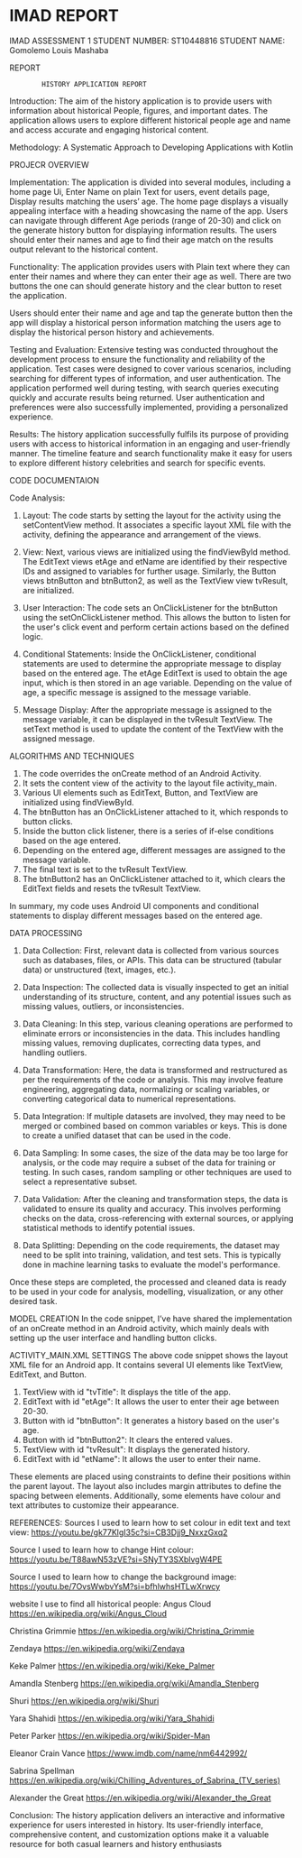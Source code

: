 # IMAD REPORT

IMAD ASSESSMENT 1
STUDENT NUMBER: ST10448816
STUDENT NAME: Gomolemo Louis Mashaba

REPORT
 
			HISTORY APPLICATION REPORT


Introduction:
 The aim of the history application is to provide users with information about historical People, figures, and important dates. The application allows users to explore different historical people age and name and access accurate and engaging historical content.

Methodology:
 A Systematic Approach to Developing Applications with Kotlin

PROJECR OVERVIEW

Implementation:
 The application is divided into several modules, including a home page Ui, Enter Name on plain Text for users, event details page, Display results matching the users’ age.
 The home page displays a visually appealing interface with a heading showcasing the name of the app. Users can navigate through different Age periods (range of 20-30) and click on the generate history button for displaying information results. The users should enter their names and age to find their age match on the results output relevant to the historical content.

Functionality:
The application provides users with Plain text where they can enter their names and where they can enter their age as well. There are two buttons the one can should generate history and the clear button to reset the application.

Users should enter their name and age and tap the generate button then the app will display a historical person information matching the users age to display the historical person history and achievements. 

Testing and Evaluation:
 Extensive testing was conducted throughout the development process to ensure the functionality and reliability of the application. Test cases were designed to cover various scenarios, including searching for different types of information, and user authentication.
The application performed well during testing, with search queries executing quickly and accurate results being returned. User authentication and preferences were also successfully implemented, providing a personalized experience.

Results:
  The history application successfully fulfils its purpose of providing users with access to historical information in an engaging and user-friendly manner. The timeline feature and search functionality make it easy for users to explore different history celebrities and search for specific events. 

CODE DOCUMENTAION

Code Analysis:
1. Layout:
The code starts by setting the layout for the activity using the setContentView method. It associates a specific layout XML file with the activity, defining the appearance and arrangement of the views.

2. View:
Next, various views are initialized using the findViewById method. The EditText views etAge and etName are identified by their respective IDs and assigned to variables for further usage. Similarly, the Button views btnButton and btnButton2, as well as the TextView view tvResult, are initialized.

3. User Interaction:
The code sets an OnClickListener for the btnButton using the setOnClickListener method. This allows the button to listen for the user's click event and perform certain actions based on the defined logic.

4. Conditional Statements:
Inside the OnClickListener, conditional statements are used to determine the appropriate message to display based on the entered age. The etAge EditText is used to obtain the age input, which is then stored in an age variable. Depending on the value of age, a specific message is assigned to the message variable.

5. Message Display:
After the appropriate message is assigned to the message variable, it can be displayed in the tvResult TextView. The setText method is used to update the content of the TextView with the assigned message. 

ALGORITHMS AND TECHNIQUES
1. The code overrides the onCreate method of an Android Activity.
2. It sets the content view of the activity to the layout file activity_main.
3. Various UI elements such as EditText, Button, and TextView are initialized using findViewById.
4. The btnButton has an OnClickListener attached to it, which responds to button clicks.
5. Inside the button click listener, there is a series of if-else conditions based on the age entered.
6. Depending on the entered age, different messages are assigned to the message variable.
7. The final text is set to the tvResult TextView.
8. The btnButton2 has an OnClickListener attached to it, which clears the EditText fields and resets the tvResult TextView.

In summary, my code uses Android UI components and conditional statements to display different messages based on the entered age.

DATA PROCESSING
1. Data Collection: First, relevant data is collected from various sources such as databases, files, or APIs. This data can be structured (tabular data) or unstructured (text, images, etc.).

2. Data Inspection: The collected data is visually inspected to get an initial understanding of its structure, content, and any potential issues such as missing values, outliers, or inconsistencies.

3. Data Cleaning: In this step, various cleaning operations are performed to eliminate errors or inconsistencies in the data. This includes handling missing values, removing duplicates, correcting data types, and handling outliers.

4. Data Transformation: Here, the data is transformed and restructured as per the requirements of the code or analysis. This may involve feature engineering, aggregating data, normalizing or scaling variables, or converting categorical data to numerical representations.

5. Data Integration: If multiple datasets are involved, they may need to be merged or combined based on common variables or keys. This is done to create a unified dataset that can be used in the code.

6. Data Sampling: In some cases, the size of the data may be too large for analysis, or the code may require a subset of the data for training or testing. In such cases, random sampling or other techniques are used to select a representative subset.

7. Data Validation: After the cleaning and transformation steps, the data is validated to ensure its quality and accuracy. This involves performing checks on the data, cross-referencing with external sources, or applying statistical methods to identify potential issues.

8. Data Splitting: Depending on the code requirements, the dataset may need to be split into training, validation, and test sets. This is typically done in machine learning tasks to evaluate the model's performance.

Once these steps are completed, the processed and cleaned data is ready to be used in your code for analysis, modelling, visualization, or any other desired task.

MODEL CREATION
In the code snippet, I’ve have shared the implementation of an onCreate method in an Android activity, which mainly deals with setting up the user interface and handling button clicks. 

ACTIVITY_MAIN.XML SETTINGS
The above code snippet shows the layout XML file for an Android app. It contains several UI elements like TextView, EditText, and Button.

1. TextView with id "tvTitle": It displays the title of the app.
2. EditText with id "etAge": It allows the user to enter their age between 20-30.
3. Button with id "btnButton": It generates a history based on the user's age.
4. Button with id "btnButton2": It clears the entered values.
5. TextView with id "tvResult": It displays the generated history.
6. EditText with id "etName": It allows the user to enter their name.

These elements are placed using constraints to define their positions within the parent layout. The layout also includes margin attributes to define the spacing between elements. Additionally, some elements have colour and text attributes to customize their appearance.

REFERENCES:
Sources I used to learn how to set colour in edit text and text view:
https://youtu.be/gk77KlgI35c?si=CB3Djj9_NxxzGxq2

Source I used to learn how to change Hint colour:
https://youtu.be/T88awN53zVE?si=SNyTY3SXblvgW4PE

Source I used to learn how to change the background image:
https://youtu.be/7OvsWwbvYsM?si=bfhlwhsHTLwXrwcy

website I use to find all historical people:
Angus Cloud
https://en.wikipedia.org/wiki/Angus_Cloud

Christina Grimmie
https://en.wikipedia.org/wiki/Christina_Grimmie

Zendaya
https://en.wikipedia.org/wiki/Zendaya

Keke Palmer
https://en.wikipedia.org/wiki/Keke_Palmer

Amandla Stenberg
https://en.wikipedia.org/wiki/Amandla_Stenberg

Shuri
https://en.wikipedia.org/wiki/Shuri

Yara Shahidi
https://en.wikipedia.org/wiki/Yara_Shahidi

Peter Parker
https://en.wikipedia.org/wiki/Spider-Man

Eleanor Crain Vance
https://www.imdb.com/name/nm6442992/

Sabrina Spellman
https://en.wikipedia.org/wiki/Chilling_Adventures_of_Sabrina_(TV_series)

Alexander the Great
https://en.wikipedia.org/wiki/Alexander_the_Great

Conclusion:
   The history application delivers an interactive and informative experience for users interested in history. Its user-friendly interface, comprehensive content, and customization options make it a valuable resource for both casual learners and history enthusiasts
